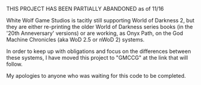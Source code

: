 THIS PROJECT HAS BEEN PARTIALLY ABANDONED as of 11/16

White Wolf Game Studios is tacitly still supporting World of Darkness 2, but 
they are either re-printing the older World of Darkness series books (in the 
'20th Anneversary' versions) or are working, as Onyx Path, on the God Machine 
Chronicles (aka WoD 2.5 or nWoD 2) systems.

In order to keep up with obligations and focus on the differences between these systems, I have moved this project to "GMCCG" at the link that will follow.

My apologies to anyone who was waiting for this code to be completed.

